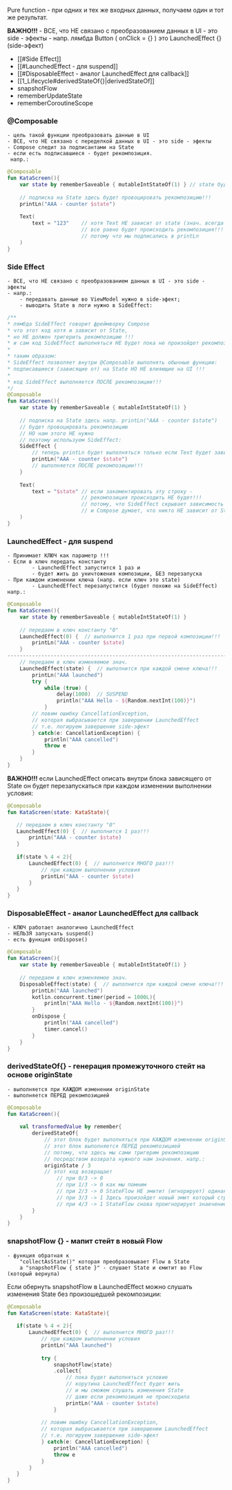 
Pure function  -  при одних и тех же входных данных, получаем один и тот же результат.

**ВАЖНО!!!**
	- ВСЕ, что НЕ связано с преобразованием данных в UI - это side - эфекты
	- напр. лямбда Button ( onClick = {} ) это LaunchedEffect {} (side-эфект)
	
- [[#Side Effect]]
- [[#LaunchedEffect - для suspend]]
- [[#DisposableEffect - аналог LaunchedEffect для callback]]
- [[1_Lifecycle#derivedStateOf{}|derivedStateOf]]
- snapshotFlow
- rememberUpdateState
- rememberCoroutineScope

### @Composable 
	- цель такой функции преобразовать данные в UI 
	- ВСЕ, что НЕ связано с переделкой данных в UI - это side - эфекты
	- Compose следит за подписантами на State
	- если есть подписавшиеся - будет рекомпозиция.
	 напр.:
```kotlin
@Composable
fun KataScreen(){
	var state by rememberSaveable { mutableIntStateOf(1) } // state будет менять клик по кнопке
	
	// подписка на State здесь будет провоцировать рекомпозицию!!!
	printLn("AAA - counter $state")
	
	Text(
		text = "123"    // хотя Text НЕ зависит от state (знач. всегда одно и то же) и рекомпозиция НЕ нужна   
						// все равно будет происходить рекомпозиция!!!
						// потому что мы подписались в printLn
	)
}
```

### Side Effect  
	- ВСЕ, что НЕ связано с преобразованием данных в UI - это side - эфекты
	- напр.:
		- передавать данные во ViewModel нужно в side-эфект;
		- выводить State в логи нужно в SideEffect:
```kotlin
/**
* лямбда SideEffect говорит фреймворку Composе
* что этот код хотя и зависит от State,
* но НЕ должен тригерить рекомпозицию !!!
* и сам код SideEffect выполняться НЕ будет пока не произойдет рекомпозиция !!!
* 
* таким образом:
* SideEffect позволяет внутри @Composable выполнять обычные функции:
* подписавшиеся (зависящие от) на State НО НЕ влияющие на UI !!!
* 
* код SideEffect выполняется ПОСЛЕ рекомпозиции!!!
*/
@Composable
fun KataScreen(){
	var state by rememberSaveable { mutableIntStateOf(1) }
	
	// подписка на State здесь напр. printLn("AAA - counter $state")
	// будет провоцировать рекомпозицию
	// НО нам этого НЕ нужно
	// поэтому используем SideEffect:	
	SideEffect {  
		// теперь printLn будет выполняться только если Text будет зависить от state!!!
		printLn("AAA - counter $state")
		// выполняется ПОСЛЕ рекомпозиции!!!
	}
	
	Text(
		text = "$state" // если закоментировать эту строку - 
						// рекомпозиция происходить НЕ будет!!!
						// потому, что SideEffect скрывает зависимость printLn от State 
						// и Composе думает, что никто НЕ зависит от State
	)
}
```

### LaunchedEffect  -   для suspend
	- Принимает КЛЮЧ как параметр !!! 
	- Если в ключ передать константу 
			- LaunchedEffect запустится 1 раз и
			- будет жить до уничтожения композиции, БЕЗ перезапуска
	- При каждом изменении ключа (напр. если ключ это state)
			- LaunchedEffect перезапустится (будет похоже на SideEffect)
	напр.:
```kotlin
@Composable
fun KataScreen(){
	var state by rememberSaveable { mutableIntStateOf(1) }
	
	// передаем в ключ константу "0"
	LaunchedEffect(0) {  // выполнится 1 раз при первой композиции!!!
		printLn("AAA - counter $state)
	}
---------------------------------------------------------------------------------
	// передаем в ключ изменяемое знач.
	LaunchedEffect(state) {  // выполнится при каждой смене ключа!!!
		printLn("AAA launched")
		try {
			while (true) {
				delay(1000)  // SUSPEND
				println("AAA Hello - ${Random.nextInt(100)}")
			}
		// ловим ошибку CancellationException, 
		// которая выбрасывается при завершении LaunchedEffect
		// т.е. логируем завершение side-эфект
		} catch(e: CancellationException) { 
			println("AAA cancelled")
			throw e
		}
	}
}
```

 **ВАЖНО!!!**
 если LaunchedEffect описать внутри блока зависящего от State 
 он будет перезапускаться при каждом изменении выполнении условия:
 ```kotlin
 @Composable
fun KataScreen(state: KataState){

	// передаем в ключ константу "0"
	LaunchedEffect(0) {  // выполнится 1 раз!!!
		printLn("AAA - counter $state)
	}
	
	if(state % 4 < 2){
		LaunchedEffect(0) {  // выполнится МНОГО раз!!!
			// при каждом выполнении условия
			printLn("AAA - counter $state)
		}
	}
}
```

### DisposableEffect  -  аналог LaunchedEffect для callback
	- КЛЮЧ работает аналогично LaunchedEffect
	- НЕЛЬЗЯ запускать suspend()
	- есть функция onDispose()
```kotlin
@Composable
fun KataScreen(){
	var state by rememberSaveable { mutableIntStateOf(1) }
	
	// передаем в ключ изменяемое знач.
	DisposableEffect(state) {  // выполнится при каждой смене ключа!!!
		printLn("AAA launched")
		kotlin.concurrent.timer(period = 1000L){
			println("AAA Hello - ${Random.nextInt(100)}")
		}
		onDispose {
			println("AAA cancelled")
			timer.cancel()
		}
	}
}
```

### derivedStateOf{}  - генерация промежуточного стейт на основе originState
	- выполняется при КАЖДОМ изменении originState
	- выполняется ПЕРЕД рекомпозицией
```kotlin
@Composable
fun KataScreen(){
	
	val transformedValue by remember{
		derivedStateOf{ 
			// этот блок будет выполняться при КАЖДОМ изменении originState
			// этот блок выполняется ПЕРЕД рекомпозицией 
			// потому, что здесь мы сами тригерим рекомпозицию
			// посредством возврата нужного нам значения. напр.: 
			originState / 3 
			// этот код возвращает 
				// при 0/3 -> 0
				// при 1/3 -> 0 как мы помним 
				// при 2/3 -> 0 StateFlow НЕ эмитит (игнорирует) одинаковыйе значения
				// при 3/3 -> 1 Здесь произойдет новый эмит который стригерит рекомпозицию
				// при 4/3 -> 1 StateFlow снова проигнорирует знаечение и рекомпозиции НЕ будет
		}
	}
}
```

### snapshotFlow {} - мапит стейт в новый Flow
	- функция обратная к 
		"collectAsState()" которая преобразовывает Flow в State
		а "snapshotFlow { state }" - слушает State и ємитит во Flow (который вернула)

Если обернуть snapshotFlow в LaunchedEffect
можно слушать изменения State без произошедшей рекомпозиции:
 ```kotlin
 @Composable
fun KataScreen(state: KataState){
	
	if(state % 4 < 2){
		LaunchedEffect(0) {  // выполнится МНОГО раз!!!
			// при каждом выполнении условия
			printLn("AAA launched")
			
			try {
				snapshotFlow{state}
				.collect{
					// пока будет выполняться условие
					// корутина LaunchedEffect будет жить
					// и мы сможем слушать изменения State
					// даже если рекомпозиция не происходила
					printLn("AAA - counter $state)
				}
				
			// ловим ошибку CancellationException, 
			// которая выбрасывается при завершении LaunchedEffect
			// т.е. логируем завершение side-эфект
			} catch(e: CancellationException) { 
				println("AAA cancelled")
				throw e
			}
		}
	}
}
```
